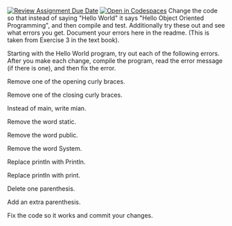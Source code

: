 [![Review Assignment Due Date](https://classroom.github.com/assets/deadline-readme-button-22041afd0340ce965d47ae6ef1cefeee28c7c493a6346c4f15d667ab976d596c.svg)](https://classroom.github.com/a/KfWXY3c0)
[![Open in Codespaces](https://classroom.github.com/assets/launch-codespace-2972f46106e565e64193e422d61a12cf1da4916b45550586e14ef0a7c637dd04.svg)](https://classroom.github.com/open-in-codespaces?assignment_repo_id=20155250)
Change the code so that instead of saying "Hello World" it says "Hello Object Oriented Programming", and then compile and test. 
Additionally try these out and see what errors you get. Document your errors here in the readme. (This is taken from Exercise 3 in the text book).

Starting with the Hello World program, try out each of the following errors. After you make each change, compile the program, read the error message (if there is one), and then fix the error.

Remove one of the opening curly braces.

Remove one of the closing curly braces.

Instead of main, write mian.

Remove the word static.

Remove the word public.

Remove the word System.

Replace println with Println.

Replace println with print.

Delete one parenthesis.

Add an extra parenthesis.


Fix the code so it works and commit your changes.
